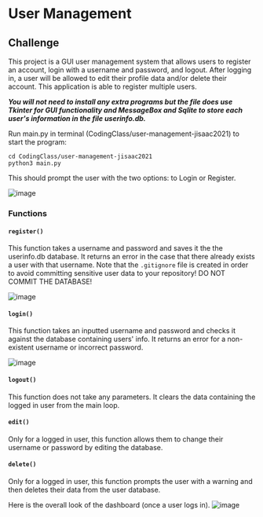 # User Management

## Challenge
This project is a GUI user management system that allows users to register an account, login with a username and password, and logout. After logging in, a user will be allowed to edit their profile data and/or delete their
account. This application is able to register multiple users.

***You will not need to install any extra programs but the file does use Tkinter for GUI functionality and MessageBox and Sqlite to store each user's information in the file userinfo.db.***

Run main.py in terminal (CodingClass/user-management-jisaac2021) to start the program:
```terminal
cd CodingClass/user-management-jisaac2021
python3 main.py
```
This should prompt the user with the two options: to Login or Register.

![image](https://github.com/kehillah-coding-2019/user-management-jisaac2021/blob/master/mainmenu.png)

### Functions

#### `register()`
This function takes a username and password and saves it the the userinfo.db database. It returns an error in the case that there already exists a user with that username. Note that the `.gitignore` file is created in order to avoid
committing sensitive user data to your repository! DO NOT COMMIT THE DATABASE!

![image](https://github.com/kehillah-coding-2019/user-management-jisaac2021/blob/master/register.png)

#### `login()`
This function takes an inputted username and password and checks it against
the database containing users' info. It returns an error for
a non-existent username or incorrect password. 

![image](https://github.com/kehillah-coding-2019/user-management-jisaac2021/blob/master/register.png)

#### `logout()`
This function does not take any parameters. It clears the data containing
the logged in user from the main loop.

#### `edit()`
Only for a logged in user, this function allows them to change their
username or password by editing the database.

#### `delete()`
Only for a logged in user, this function prompts the user with a
warning and then deletes their data from the user database.

Here is the overall look of the dashboard (once a user logs in).
![image](https://github.com/kehillah-coding-2019/user-management-jisaac2021/blob/master/dashboard.png)

